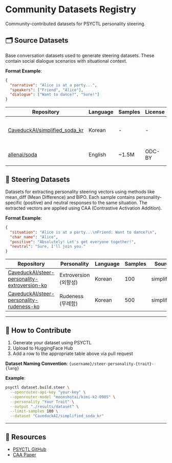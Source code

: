 # Community Datasets Registry

Community-contributed datasets for PSYCTL personality steering.

## 🗂️ Source Datasets

Base conversation datasets used to generate steering datasets. These contain social dialogue scenarios with situational context.

**Format Example**:
```json
{
  "narrative": "Alice is at a party...",
  "speakers": ["Friend", "Alice"],
  "dialogue": ["Want to dance?", "Sure!"]
}
```

| Repository | Language | Samples | License | Description |
|------------|----------|---------|---------|-------------|
| [CaveduckAI/simplified_soda_kr](https://huggingface.co/datasets/CaveduckAI/simplified_soda_kr) | Korean | - | - | Korean version of SoDA dataset |
| [allenai/soda](https://huggingface.co/datasets/allenai/soda) | English | ~1.5M | ODC-BY | Social dialogue dataset |

## 🎯 Steering Datasets

Datasets for extracting personality steering vectors using methods like mean_diff (Mean Difference) and BiPO. Each sample contains personality-specific (positive) and neutral responses to the same situation. The extracted vectors are applied using CAA (Contrastive Activation Addition).

**Format Example**:
```json
{
  "situation": "Alice is at a party...\nFriend: Want to dance?\n",
  "char_name": "Alice",
  "positive": "Absolutely! Let's get everyone together!",
  "neutral": "Sure, I'll join you."
}
```

| Repository | Personality | Language | Samples | Source Dataset | Model | License |
|------------|-------------|----------|---------|----------------|-------|---------|
| [CaveduckAI/steer-personality-extroversion-ko](https://huggingface.co/datasets/CaveduckAI/steer-personality-extroversion-ko) | Extroversion (외향성) | Korean | 100 | simplified_soda_kr | kimi-k2-0905 | MIT |
| [CaveduckAI/steer-personality-rudeness-ko](https://huggingface.co/datasets/CaveduckAI/steer-personality-rudeness-ko) | Rudeness (무례함) | Korean | 500 | simplified_soda_kr | kimi-k2-0905 | MIT |

---

## 📝 How to Contribute

1. Generate your dataset using PSYCTL
2. Upload to HuggingFace Hub
3. Add a row to the appropriate table above via pull request

**Dataset Naming Convention**: `{username}/steer-personality-{trait}-{lang}`

**Example**:
```bash
psyctl dataset.build.steer \
  --openrouter-api-key "your-key" \
  --openrouter-model "moonshotai/kimi-k2-0905" \
  --personality "Your Trait" \
  --output "./results/dataset" \
  --limit-samples 100 \
  --dataset "CaveduckAI/simplified_soda_kr"
```

---

## 🔗 Resources

- [PSYCTL GitHub](https://github.com/modulabs-personalab/psyctl)
- [CAA Paper](https://arxiv.org/abs/2312.06681)
